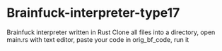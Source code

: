 # Brainfuck-interpreter-type17
Brainfuck interpreter written in Rust
Clone all files into a directory, open main.rs with text editor, paste your code in orig_bf_code, run it
